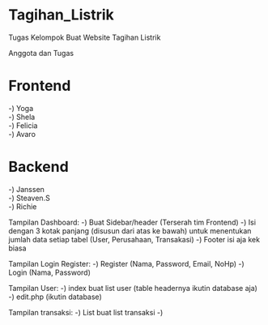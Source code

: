 # Tagihan_Listrik
Tugas Kelompok Buat Website Tagihan Listrik

Anggota dan Tugas

<h1>Frontend</h1>
-) Yoga<br>
-) Shela<br>
-) Felicia<br>
-) Avaro<br>

<h1>Backend</h1>
-) Janssen<br>
-) Steaven.S<br>
-) Richie<br>



Tampilan Dashboard:
-) Buat Sidebar/header (Terserah tim Frontend)
-) Isi dengan 3 kotak panjang (disusun dari atas ke bawah) untuk menentukan jumlah data setiap tabel (User, Perusahaan, Transakasi)
-) Footer isi aja kek biasa

Tampilan Login Register:
-) Register (Nama, Password, Email, NoHp)
-) Login (Nama, Password)

Tampilan User:
-) index buat list user (table headernya ikutin database aja)
-) edit.php (ikutin database)

Tampilan transaksi:
-) List buat list transaksi
-) 